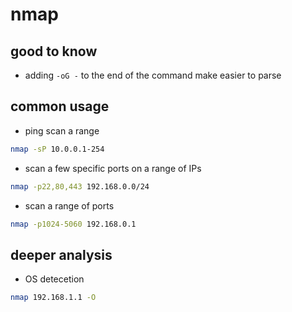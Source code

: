 # nmap

## good to know

* adding `-oG -` to the end of the command make easier to parse

## common usage

* ping scan a range

```bash
nmap -sP 10.0.0.1-254
```

* scan a few specific ports on a range of IPs

```bash
nmap -p22,80,443 192.168.0.0/24
```

* scan a range of ports

```bash
nmap -p1024-5060 192.168.0.1
```

## deeper analysis

* OS detecetion

```bash
nmap 192.168.1.1 -O
```

